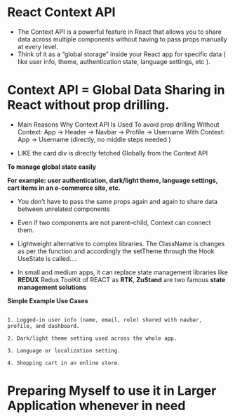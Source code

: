 # React Context API

- The Context API is a powerful feature in React that allows you to share data across multiple components without having to pass props manually at every level.
- Think of it as a “global storage” inside your React app for specific data ( like user info, theme, authentication state, language settings, etc ).

# Context API = Global Data Sharing in React without prop drilling.

- Main Reasons Why Context API Is Used
To avoid prop drilling
Without Context: App → Header → Navbar → Profile → Username
With Context: App → Username (directly, no middle steps needed )

- LIKE the card div is directly fetched Globally from the Context API 

**To manage global state easily**

**For example: user authentication, dark/light theme, language settings, cart items in an e-commerce site, etc.**

- You don’t have to pass the same props again and again to share data between unrelated components

- Even if two components are not parent–child, Context can connect them.

- Lightweight alternative to complex libraries.
The ClassName is changes as per the function and accordingly the setTheme through the Hook UseState is called....

- In small and medium apps, it can replace state management libraries like **REDUX** Redux ToolKit of REACT as **RTK**, **ZuStand**
 are two famous **state management solutions**

 **Simple Example Use Cases**

```

1. Logged-in user info (name, email, role) shared with navbar, profile, and dashboard.

2. Dark/light theme setting used across the whole app.

3. Language or localization setting.

4. Shopping cart in an online store. 

```
# Preparing Myself to use it in Larger Application whenever in need

